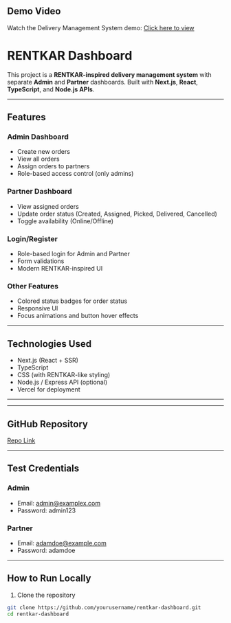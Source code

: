 ## Demo Video

Watch the Delivery Management System demo: [Click here to view](https://drive.google.com/file/d/FILE_ID/view?usp=sharing)




# RENTKAR Dashboard

This project is a **RENTKAR-inspired delivery management system** with separate **Admin** and **Partner** dashboards. Built with **Next.js**, **React**, **TypeScript**, and **Node.js APIs**.

---

## Features

### Admin Dashboard
- Create new orders
- View all orders
- Assign orders to partners
- Role-based access control (only admins)

### Partner Dashboard
- View assigned orders
- Update order status (Created, Assigned, Picked, Delivered, Cancelled)
- Toggle availability (Online/Offline)

### Login/Register
- Role-based login for Admin and Partner
- Form validations
- Modern RENTKAR-inspired UI

### Other Features
- Colored status badges for order status
- Responsive UI
- Focus animations and button hover effects

---

## Technologies Used
- Next.js (React + SSR)
- TypeScript
- CSS (with RENTKAR-like styling)
- Node.js / Express API (optional)
- Vercel for deployment

---



---

## GitHub Repository
[Repo Link](https://github.com/yourusername/rentkar-dashboard)

---

## Test Credentials

### Admin
- Email: admin@examplex.com
- Password: admin123

### Partner
- Email: adamdoe@example.com
- Password: adamdoe

---

## How to Run Locally

1. Clone the repository
```bash
git clone https://github.com/yourusername/rentkar-dashboard.git
cd rentkar-dashboard
